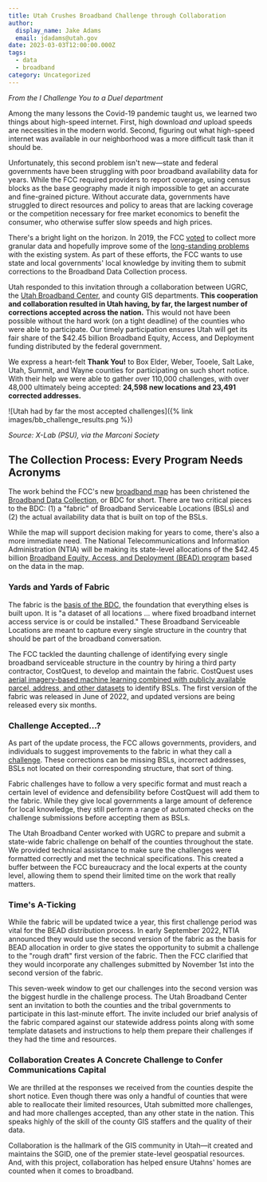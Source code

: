```yaml
---
title: Utah Crushes Broadband Challenge through Collaboration
author:
  display_name: Jake Adams
  email: jdadams@utah.gov
date: 2023-03-03T12:00:00.000Z
tags:
  - data
  - broadband
category: Uncategorized
---
```


_From the I Challenge You to a Duel department_

Among the many lessons the Covid-19 pandemic taught us, we learned two things about high-speed internet. First, high download _and_ upload speeds are necessities in the modern world. Second, figuring out what high-speed internet was available in our neighborhood was a more difficult task than it should be.

Unfortunately, this second problem isn't new—state and federal governments have been struggling with poor broadband availability data for years. While the FCC required providers to report coverage, using census blocks as the base geography made it nigh impossible to get an accurate and fine-grained picture. Without accurate data, governments have struggled to direct resources and policy to areas that are lacking coverage or the competition necessary for free market economics to benefit the consumer, who otherwise suffer slow speeds and high prices.

There's a bright light on the horizon. In 2019, the FCC [voted](https://www.fcc.gov/document/fcc-improves-broadband-mapping) to collect more granular data and hopefully improve some of the [long-standing problems](https://arstechnica.com/tech-policy/2019/08/the-fccs-horrible-broadband-mapping-system-is-finally-getting-an-upgrade/) with the existing system. As part of these efforts, the FCC wants to use state and local governments' local knowledge by inviting them to submit corrections to the Broadband Data Collection process.

Utah responded to this invitation through a collaboration between UGRC, the [Utah Broadband Center](https://business.utah.gov/broadband/), and county GIS departments. **This cooperation and collaboration resulted in Utah having, by far, the largest number of corrections accepted across the nation.** This would not have been possible without the hard work (on a tight deadline) of the counties who were able to participate. Our timely participation ensures Utah will get its fair share of the $42.45 billion Broadband Equity, Access, and Deployment funding distributed by the federal government.

We express a heart-felt **Thank You!** to Box Elder, Weber, Tooele, Salt Lake, Utah, Summit, and Wayne counties for participating on such short notice. With their help we were able to gather over 110,000 challenges, with over 48,000 ultimately being accepted: **24,598 new locations and 23,491 corrected addresses.**

![Utah had by far the most accepted challenges]({% link images/bb_challenge_results.png %})

_Source: X-Lab (PSU), via the Marconi Society_

## The Collection Process: Every Program Needs Acronyms

The work behind the FCC's new [broadband map](https://broadbandmap.fcc.gov/home) has been christened the [Broadband Data Collection](https://www.fcc.gov/BroadbandData), or BDC for short. There are two critical pieces to the BDC: (1) a "fabric" of Broadband Serviceable Locations (BSLs) and (2) the actual availability data that is built on top of the BSLs.

While the map will support decision making for years to come, there's also a more immediate need. The National Telecommunications and Information Administration (NTIA) will be making its state-level allocations of the $42.45 billion [Broadband Equity, Access, and Deployment (BEAD) program](https://broadbandusa.ntia.doc.gov/taxonomy/term/158/broadband-equity-access-and-deployment-bead-program) based on the data in the map.

### Yards and Yards of Fabric

The fabric is the [basis of the BDC](https://help.bdc.fcc.gov/hc/en-us/articles/5375384069659-What-is-the-Location-Fabric-), the foundation that everything elses is built upon. It is "a dataset of all locations ... where fixed broadband internet access service is or could be installed." These Broadband Serviceable Locations are meant to capture every single structure in the country that should be part of the broadband conversation.

The FCC tackled the daunting challenge of identifying every single broadband serviceable structure in the country by hiring a third party contractor, CostQuest, to develop and maintain the fabric. CostQuest uses [aerial imagery-based machine learning combined with publicly available parcel, address, and other datasets](https://help.bdc.fcc.gov/hc/en-us/articles/9157937493275-Video-Broadband-Serviceable-Location-Fabric-How-It-Was-Created) to identify BSLs. The first version of the fabric was released in June of 2022, and updated versions are being released every six months.

### Challenge Accepted...?

As part of the update process, the FCC allows governments, providers, and individuals to suggest improvements to the fabric in what they call a [challenge](https://help.bdc.fcc.gov/hc/en-us/articles/8554187214107-Fabric-Challenge-Process). These corrections can be missing BSLs, incorrect addresses, BSLs not located on their corresponding structure, that sort of thing.

Fabric challenges have to follow a very specific format and must reach a certain level of evidence and defensibility before CostQuest will add them to the fabric. While they give local governments a large amount of deference for local knowledge, they still perform a range of automated checks on the challenge submissions before accepting them as BSLs.

The Utah Broadband Center worked with UGRC to prepare and submit a state-wide fabric challenge on behalf of the counties throughout the state. We provided technical assistance to make sure the challenges were formatted correctly and met the technical specifications. This created a buffer between the FCC bureaucracy and the local experts at the county level, allowing them to spend their limited time on the work that really matters.

### Time's A-Ticking

While the fabric will be updated twice a year, this first challenge period was vital for the BEAD distribution process. In early September 2022, NTIA announced they would use the second version of the fabric as the basis for BEAD allocation in order to give states the opportunity to submit a challenge to the "rough draft" first version of the fabric. Then the FCC clarified that they would incorporate any challenges submitted by November 1st into the second version of the fabric.

This seven-week window to get our challenges into the second version was the biggest hurdle in the challenge process. The Utah Broadband Center sent an invitation to both the counties and the tribal governments to participate in this last-minute effort. The invite included our brief analysis of the fabric compared against our statewide address points along with some template datasets and instructions to help them prepare their challenges if they had the time and resources.

### Collaboration Creates A Concrete Challenge to Confer Communications Capital

We are thrilled at the responses we received from the counties despite the short notice. Even though there was only a handful of counties that were able to reallocate their limited resources, Utah submitted more challenges, and had more challenges accepted, than any other state in the nation. This speaks highly of the skill of the county GIS staffers and the quality of their data.

Collaboration is the hallmark of the GIS community in Utah—it created and maintains the SGID, one of the premier state-level geospatial resources. And, with this project, collaboration has helped ensure Utahns' homes are counted when it comes to broadband.
